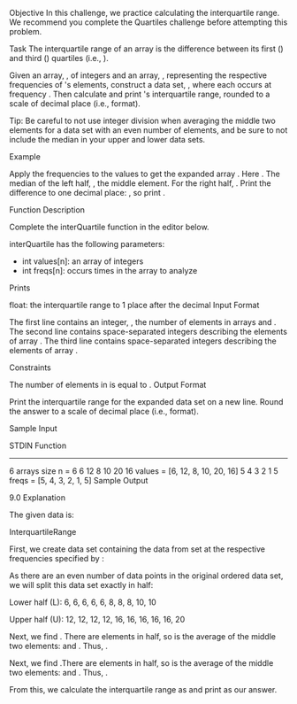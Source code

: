 Objective
In this challenge, we practice calculating the interquartile range. We recommend you complete the Quartiles challenge before attempting this problem.

Task
The interquartile range of an array is the difference between its first () and third () quartiles (i.e., ).

Given an array, , of  integers and an array, , representing the respective frequencies of 's elements, construct a data set, , where each  occurs at frequency . Then calculate and print 's interquartile range, rounded to a scale of  decimal place (i.e.,  format).

Tip: Be careful to not use integer division when averaging the middle two elements for a data set with an even number of elements, and be sure to not include the median in your upper and lower data sets.

Example


Apply the frequencies to the values to get the expanded array . Here . The median of the left half, , the middle element. For the right half, . Print the difference to one decimal place: , so print .

Function Description

Complete the interQuartile function in the editor below.

interQuartile has the following parameters:
- int values[n]: an array of integers
- int freqs[n]:  occurs  times in the array to analyze

Prints

float: the interquartile range to 1 place after the decimal
Input Format

The first line contains an integer, , the number of elements in arrays  and .
The second line contains  space-separated integers describing the elements of array .
The third line contains  space-separated integers describing the elements of array .

Constraints

The number of elements in  is equal to .
Output Format

Print the interquartile range for the expanded data set on a new line. Round the answer to a scale of  decimal place (i.e.,  format).

Sample Input

STDIN           Function
-----           --------
6               arrays size n = 6
6 12 8 10 20 16 values = [6, 12, 8, 10, 20, 16]
5 4 3 2 1 5     freqs = [5, 4, 3, 2, 1, 5]
Sample Output

9.0
Explanation

The given data is:

InterquartileRange

First, we create data set  containing the data from set  at the respective frequencies specified by :

As there are an even number of data points in the original ordered data set, we will split this data set exactly in half:

Lower half (L): 6, 6, 6, 6, 6, 8, 8, 8, 10, 10

Upper half (U): 12, 12, 12, 12, 16, 16, 16, 16, 16, 20

Next, we find . There are  elements in  half, so  is the average of the middle two elements:  and . Thus, .

Next, we find .There are  elements in  half, so  is the average of the middle two elements:  and . Thus, .

From this, we calculate the interquartile range as  and print  as our answer.